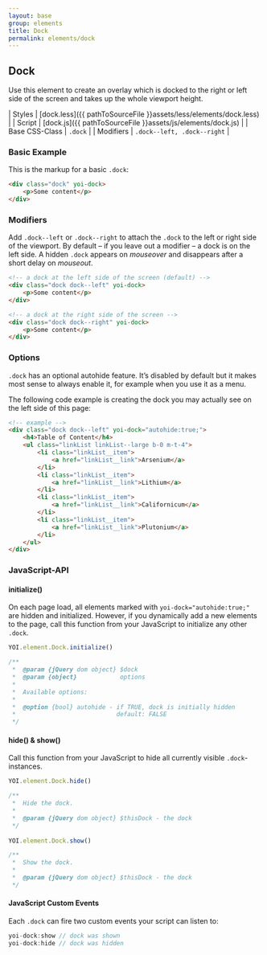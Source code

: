 ```yaml
---
layout: base
group: elements
title: Dock
permalink: elements/dock
---
```


## Dock
Use this element to create an overlay which is docked to the right or left side of the screen and takes up the whole viewport height.

| Styles         | [dock.less]({{ pathToSourceFile }}assets/less/elements/dock.less) |
| Script         | [dock.js]({{ pathToSourceFile }}assets/js/elements/dock.js)       |
| Base CSS-Class | `.dock`                                                           |
| Modifiers      | `.dock--left, .dock--right`                                       |

### Basic Example
This is the markup for a basic `.dock`:

```html
<div class="dock" yoi-dock>
    <p>Some content</p>
</div>
```

### Modifiers

Add `.dock--left` or `.dock--right` to attach the `.dock` to the left or right side of the viewport. By default – if you leave out a modifier – a dock is on the left side. A hidden `.dock` appears on *mouseover* and disappears after a short delay on *mouseout*.

```html
<!-- a dock at the left side of the screen (default) -->
<div class="dock dock--left" yoi-dock>
    <p>Some content</p>
</div>

<!-- a dock at the right side of the screen -->
<div class="dock dock--right" yoi-dock>
    <p>Some content</p>
</div>
```

### Options

`.dock` has an optional autohide feature. It’s disabled by default but it makes most sense to always enable it, for example when you use it as a menu.

The following code example is creating the dock you may actually see on the left side of this page:

```html
<!-- example -->
<div class="dock dock--left" yoi-dock="autohide:true;">
    <h4>Table of Content</h4>
    <ul class="linkList linkList--large b-0 m-t-4">
        <li class="linkList__item">
            <a href="linkList__link">Arsenium</a>
        </li>
        <li class="linkList__item">
            <a href="linkList__link">Lithium</a>
        </li>
        <li class="linkList__item">
            <a href="linkList__link">Californicum</a>
        </li>
        <li class="linkList__item">
            <a href="linkList__link">Plutonium</a>
        </li>
    </ul>
</div>
```

### JavaScript-API

#### initialize()

On each page load, all elements marked with `yoi-dock="autohide:true;"` are hidden and initialized. However, if you dynamically add a new elements to the page, call this function from your JavaScript to initialize any other `.dock`.

```js
YOI.element.Dock.initialize()

/**
 *  @param {jQuery dom object} $dock
 *  @param {object}            options
 *
 *  Available options:
 *
 *  @option {bool} autohide - if TRUE, dock is initially hidden
 *                            default: FALSE
 */
```

#### hide() & show()

Call this function from your JavaScript to hide all currently visible `.dock`-instances.

```js
YOI.element.Dock.hide()

/**
 *  Hide the dock.
 *
 *  @param {jQuery dom object} $thisDock - the dock
 */
 
YOI.element.Dock.show()

/**
 *  Show the dock.
 *
 *  @param {jQuery dom object} $thisDock - the dock
 */
```

#### JavaScript Custom Events

Each `.dock` can fire two custom events your script can listen to:

```js
yoi-dock:show // dock was shown
yoi-dock:hide // dock was hidden
```